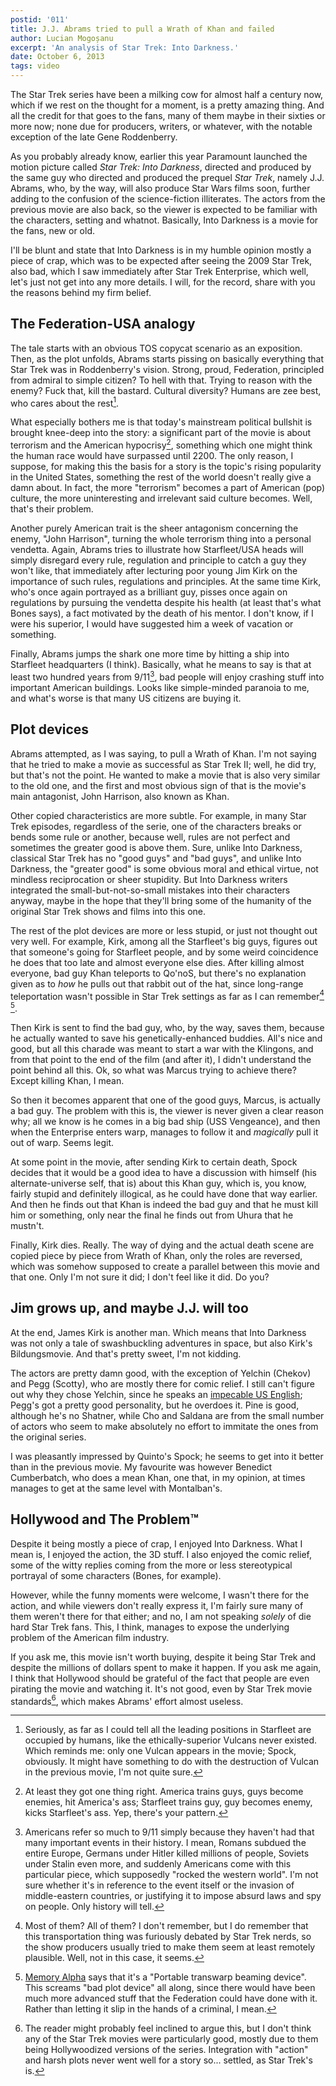 ```yaml
---
postid: '011'
title: J.J. Abrams tried to pull a Wrath of Khan and failed
author: Lucian Mogoșanu
excerpt: 'An analysis of Star Trek: Into Darkness.'
date: October 6, 2013
tags: video
---
```


The Star Trek series have been a milking cow for almost half a century now,
which if we rest on the thought for a moment, is a pretty amazing thing. And
all the credit for that goes to the fans, many of them maybe in their sixties
or more now; none due for producers, writers, or whatever, with the notable
exception of the late Gene Roddenberry.

As you probably already know, earlier this year Paramount launched the motion
picture called *Star Trek: Into Darkness*, directed and produced by the same
guy who directed and produced the prequel *Star Trek*, namely J.J. Abrams, who,
by the way, will also produce Star Wars films soon, further adding to the
confusion of the science-fiction illiterates. The actors from the previous
movie are also back, so the viewer is expected to be familiar with the
characters, setting and whatnot. Basically, Into Darkness is a movie for the
fans, new or old.

I'll be blunt and state that Into Darkness is in my humble opinion mostly a
piece of crap, which was to be expected after seeing the 2009 Star Trek, also
bad, which I saw immediately after Star Trek Enterprise, which well, let's just
not get into any more details. I will, for the record, share with you the
reasons behind my firm belief.

## The Federation-USA analogy

The tale starts with an obvious TOS copycat scenario as an exposition. Then, as
the plot unfolds, Abrams starts pissing on basically everything that Star Trek
was in Roddenberry's vision. Strong, proud, Federation, principled from admiral
to simple citizen? To hell with that. Trying to reason with the enemy? Fuck
that, kill the bastard. Cultural diversity? Humans are zee best, who cares
about the rest[^1].

What especially bothers me is that today's mainstream political bullshit is
brought knee-deep into the story: a significant part of the movie is about
terrorism and the American hypocrisy[^2], something which one might think the
human race would have surpassed until 2200. The only reason, I suppose, for
making this the basis for a story is the topic's rising popularity in the
United States, something the rest of the world doesn't really give a damn
about. In fact, the more "terrorism" becomes a part of American (pop) culture,
the more uninteresting and irrelevant said culture becomes. Well, that's their
problem.

Another purely American trait is the sheer antagonism concerning the enemy,
"John Harrison", turning the whole terrorism thing into a personal vendetta.
Again, Abrams tries to illustrate how Starfleet/USA heads will simply disregard
every rule, regulation and principle to catch a guy they won't like, that
immediately after lecturing poor young Jim Kirk on the importance of such
rules, regulations and principles. At the same time Kirk, who's once again
portrayed as a brilliant guy, pisses once again on regulations by pursuing the
vendetta despite his health (at least that's what Bones says), a fact motivated
by the death of his mentor. I don't know, if I were his superior, I would have
suggested him a week of vacation or something.

Finally, Abrams jumps the shark one more time by hitting a ship into Starfleet
headquarters (I think). Basically, what he means to say is that at least two
hundred years from 9/11[^3], bad people will enjoy crashing stuff into
important American buildings. Looks like simple-minded paranoia to me, and
what's worse is that many US citizens are buying it.

## Plot devices

Abrams attempted, as I was saying, to pull a Wrath of Khan. I'm not saying that
he tried to make a movie as successful as Star Trek II; well, he did try, but
that's not the point. He wanted to make a movie that is also very similar to
the old one, and the first and most obvious sign of that is the movie's main
antagonist, John Harrison, also known as Khan.

Other copied characteristics are more subtle. For example, in many Star Trek
episodes, regardless of the serie, one of the characters breaks or bends some
rule or another, because well, rules are not perfect and sometimes the greater
good is above them. Sure, unlike Into Darkness, classical Star Trek has no
"good guys" and "bad guys", and unlike Into Darkness, the "greater good" is
some obvious moral and ethical virtue, not mindless reciprocation or sheer
stupidity. But Into Darkness writers integrated the small-but-not-so-small
mistakes into their characters anyway, maybe in the hope that they'll bring
some of the humanity of the original Star Trek shows and films into this one.

The rest of the plot devices are more or less stupid, or just not thought out
very well. For example, Kirk, among all the Starfleet's big guys, figures out
that someone's going for Starfleet people, and by some weird coincidence he
does that too late and almost everyone else dies. After killing almost
everyone, bad guy Khan teleports to Qo'noS, but there's no explanation given as
to *how* he pulls out that rabbit out of the hat, since long-range
teleportation wasn't possible in Star Trek settings as far as I can
remember[^4] [^5].

Then Kirk is sent to find the bad guy, who, by the way, saves them, because he
actually wanted to save his genetically-enhanced buddies. All's nice and good,
but all this charade was meant to start a war with the Klingons, and from that
point to the end of the film (and after it), I didn't understand the point
behind all this. Ok, so what was Marcus trying to achieve there? Except killing
Khan, I mean.

So then it becomes apparent that one of the good guys, Marcus, is actually a
bad guy. The problem with this is, the viewer is never given a clear reason
why; all we know is he comes in a big bad ship (USS Vengeance), and then when
the Enterprise enters warp, manages to follow it and *magically* pull it out of
warp. Seems legit.

At some point in the movie, after sending Kirk to certain death, Spock decides
that it would be a good idea to have a discussion with himself (his
alternate-universe self, that is) about this Khan guy, which is, you know,
fairly stupid and definitely illogical, as he could have done that way earlier.
And then he finds out that Khan is indeed the bad guy and that he must kill him
or something, only near the final he finds out from Uhura that he mustn't.

Finally, Kirk dies. Really. The way of dying and the actual death scene are
copied piece by piece from Wrath of Khan, only the roles are reversed, which
was somehow supposed to create a parallel between this movie and that one. Only
I'm not sure it did; I don't feel like it did. Do you?

## Jim grows up, and maybe J.J. will too

At the end, James Kirk is another man. Which means that Into Darkness was not
only a tale of swashbuckling adventures in space, but also Kirk's
Bildungsmovie. And that's pretty sweet, I'm not kidding.

The actors are pretty damn good, with the exception of Yelchin (Chekov) and
Pegg (Scotty), who are mostly there for comic relief. I still can't figure out
why they chose Yelchin, since he speaks an [impecable US English][2]; Pegg's
got a pretty good personality, but he overdoes it. Pine is good, although he's
no Shatner, while Cho and Saldana are from the small number of actors who seem
to make absolutely no effort to immitate the ones from the original series.

I was pleasantly impressed by Quinto's Spock; he seems to get into it better
than in the previous movie. My favourite was however Benedict Cumberbatch, who
does a mean Khan, one that, in my opinion, at times manages to get at the same
level with Montalban's.

## Hollywood and The Problem™

Despite it being mostly a piece of crap, I enjoyed Into Darkness. What I mean
is, I enjoyed the action, the 3D stuff. I also enjoyed the comic relief, some
of the witty replies coming from the more or less stereotypical portrayal of
some characters (Bones, for example).

However, while the funny moments were welcome, I wasn't there for the action,
and while viewers don't really express it, I'm fairly sure many of them weren't
there for that either; and no, I am not speaking *solely* of die hard Star Trek
fans. This, I think, manages to expose the underlying problem of the American
film industry.

If you ask me, this movie isn't worth buying, despite it being Star Trek and
despite the millions of dollars spent to make it happen. If you ask me again, I
think that Hollywood should be grateful of the fact that people are even
pirating the movie and watching it. It's not good, even by Star Trek movie
standards[^6], which makes Abrams' effort almost useless.

[^1]: Seriously, as far as I could tell all the leading positions in Starfleet
are occupied by humans, like the ethically-superior Vulcans never existed.
Which reminds me: only one Vulcan appears in the movie; Spock, obviously. It
might have something to do with the destruction of Vulcan in the previous
movie, I'm not quite sure.

[^2]: At least they got one thing right. America trains guys, guys become
enemies, hit America's ass; Starfleet trains guy, guy becomes enemy, kicks
Starfleet's ass. Yep, there's your pattern.

[^3]: Americans refer so much to 9/11 simply because they haven't had that many
important events in their history. I mean, Romans subdued the entire Europe,
Germans under Hitler killed millions of people, Soviets under Stalin even more,
and suddenly Americans come with this particular piece, which supposedly
"rocked the western world". I'm not sure whether it's in reference to the event
itself or the invasion of middle-eastern countries, or justifying it to impose
absurd laws and spy on people. Only history will tell.

[^4]: Most of them? All of them? I don't remember, but I do remember that this
transportation thing was furiously debated by Star Trek nerds, so the show
producers usually tried to make them seem at least remotely plausible. Well,
not in this case, it seems.

[^5]: [Memory Alpha][1] says that it's a "Portable transwarp beaming device".
This screams "bad plot device" all along, since there would have been much more
advanced stuff that the Federation could have done with it. Rather than letting
it slip in the hands of a criminal, I mean.

[^6]: The reader might probably feel inclined to argue this, but I don't think
any of the Star Trek movies were particularly good, mostly due to them being
Hollywoodized versions of the series. Integration with "action" and harsh plots
never went well for a story so... settled, as Star Trek's is.

[1]: http://en.memory-alpha.org/wiki/Portable_transwarp_beaming_device
[2]: http://www.youtube.com/watch?v=3LsFdM9Xipg
